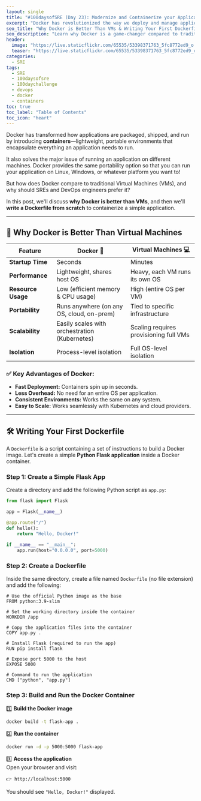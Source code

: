 ```yaml
---
layout: single
title: "#100daysofSRE (Day 23): Modernize and Containerize your Applications or Microservices using Docker"
excerpt: "Docker has revolutionized the way we deploy and manage applications by providing lightweight, portable containers. In this post, we'll explore why Docker is better than traditional VMs and walk through how to write a `Dockerfile` to containerize applications efficiently."
seo_title: "Why Docker is Better Than VMs & Writing Your First Dockerfile"
seo_description: "Learn why Docker is a game-changer compared to traditional virtual machines and how to write a Dockerfile with practical examples. Ideal for SREs, DevOps, and developers looking to simplify deployments."
header:
  image: "https://live.staticflickr.com/65535/53398371763_5fc8772ed9_o.png"
  teaser: "https://live.staticflickr.com/65535/53398371763_5fc8772ed9_o.png"
categories:
  - SRE
tags:
  - SRE
  - 100daysofsre
  - 100daychallenge
  - devops
  - docker
  - containers
toc: true
toc_label: "Table of Contents"
toc_icon: "heart"
---
```



Docker has transformed how applications are packaged, shipped, and run by introducing **containers**—lightweight, portable environments that encapsulate everything an application needs to run. 

It also solves the major issue of running an application on different machines. Docker provides the same portability option so that you can run your application on Linux, Windows, or whatever platform you want to!

But how does Docker compare to traditional Virtual Machines (VMs), and why should SREs and DevOps engineers prefer it?

In this post, we'll discuss **why Docker is better than VMs**, and then we'll **write a Dockerfile from scratch** to containerize a simple application.

---

## 🚀 Why Docker is Better Than Virtual Machines

| Feature          | Docker 🐳  | Virtual Machines 💻 |
|-----------------|------------|------------------|
| **Startup Time** | Seconds   | Minutes         |
| **Performance** | Lightweight, shares host OS | Heavy, each VM runs its own OS |
| **Resource Usage** | Low (efficient memory & CPU usage) | High (entire OS per VM) |
| **Portability** | Runs anywhere (on any OS, cloud, on-prem) | Tied to specific infrastructure |
| **Scalability** | Easily scales with orchestration (Kubernetes) | Scaling requires provisioning full VMs |
| **Isolation** | Process-level isolation | Full OS-level isolation |

### ✅ Key Advantages of Docker:
- **Fast Deployment:** Containers spin up in seconds.
- **Less Overhead:** No need for an entire OS per application.
- **Consistent Environments:** Works the same on any system.
- **Easy to Scale:** Works seamlessly with Kubernetes and cloud providers.

---

## 🛠 Writing Your First Dockerfile

A `Dockerfile` is a script containing a set of instructions to build a Docker image. Let's create a simple **Python Flask application** inside a Docker container.

### **Step 1: Create a Simple Flask App**
Create a directory and add the following Python script as `app.py`:

```python
from flask import Flask

app = Flask(__name__)

@app.route("/")
def hello():
    return "Hello, Docker!"

if __name__ == "__main__":
    app.run(host="0.0.0.0", port=5000)
```

### **Step 2: Create a Dockerfile**

Inside the same directory, create a file named `Dockerfile` (no file extension) and add the following:

```docker
# Use the official Python image as the base
FROM python:3.9-slim

# Set the working directory inside the container
WORKDIR /app

# Copy the application files into the container
COPY app.py .

# Install Flask (required to run the app)
RUN pip install flask

# Expose port 5000 to the host
EXPOSE 5000

# Command to run the application
CMD ["python", "app.py"]

```


### **Step 3: Build and Run the Docker Container**

1️⃣ **Build the Docker image**

```bash
docker build -t flask-app .
```

2️⃣ **Run the container**

```bash
docker run -d -p 5000:5000 flask-app
``` 

3️⃣ **Access the application**  
Open your browser and visit:  
```
👉 http://localhost:5000
```  
You should see `"Hello, Docker!"` displayed.
<!--stackedit_data:
eyJoaXN0b3J5IjpbLTExMzA0MjUxMzIsNTM2OTg1NjU0LDE2Mj
MxMzc0ODldfQ==
-->